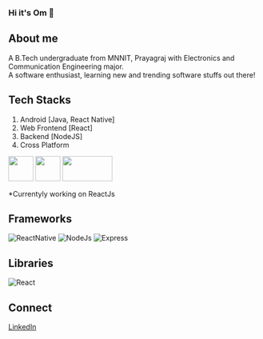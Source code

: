 ### Hi it's Om 👋

## About me

A B.Tech undergraduate from MNNIT, Prayagraj with Electronics and Communication Engineering major. <br/>
A software enthusiast, learning new and trending software stuffs out there!



## Tech Stacks

1) Android [Java, React Native]
2) Web Frontend [React]
3) Backend [NodeJS] 
4) Cross Platform

<img src = "https://cdn.vox-cdn.com/thumbor/kL-Z76ZSmU6AUOBanezRDqSQ7us=/1400x1400/filters:format(jpeg)/cdn.vox-cdn.com/uploads/chorus_asset/file/19086219/Android_logo_stacked__RGB_.jpg" height="50px" width="50px"/>   <img src = "https://ensocore.com/media/61/reactjs-logo-sticker%20%281%29.jpg" height = "50px" width = "50px">   <img src = "https://upload.wikimedia.org/wikipedia/commons/d/d9/Node.js_logo.svg" height = "50px" width = "100px">

 
 *Currentyly working on ReactJs 
 
 ## Frameworks
  ![ReactNative](https://img.shields.io/badge/react--native-Mobile-green)
  ![NodeJs](https://img.shields.io/badge/node--js-Backend-orange)
  ![Express](https://img.shields.io/badge/express-Backend-yellow)
  
  ## Libraries
  ![React](https://img.shields.io/badge/react-Web-yellow)
  
  ## Connect
  [LinkedIn](https://www.linkedin.com/in/om-singh-5092/)
  
